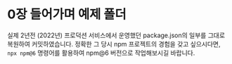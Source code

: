 # 0장 들어가며 예제 폴더

실제 2년전 (2022년) 프로덕션 서비스에서 운영했던 package.json의 일부를 그대로 복원하여 커밋하였습니다. 정확한 그 당시 npm 프로젝트의 경험을 갖고 싶으시다면, `npx npm@6` 명령어를 활용하여 npm@6 버전으로 작업해보시길 바랍니다.